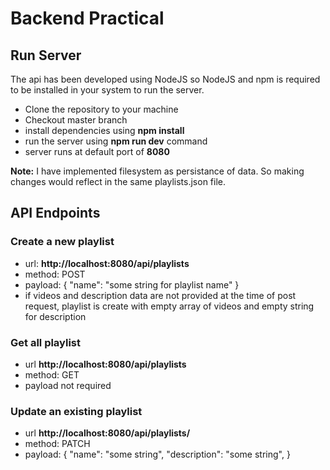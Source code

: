 # Backend Practical

## Run Server
The api has been developed using NodeJS so NodeJS and npm is required to be installed in your system to run the server.

- Clone the repository to your machine
- Checkout master branch
- install dependencies using **npm install**
- run the server using **npm run dev** command
- server runs at default port of **8080**

**Note:** I have implemented filesystem as persistance of data. So making changes would reflect in the same playlists.json file.

## API Endpoints

### Create a new playlist 
  - url: **http://localhost:8080/api/playlists**
  - method: POST
  - payload: {
                "name": "some string for playlist name"
              }
  - if videos and description data are not provided at the time of post request, playlist is create with empty array of videos and empty string for description
  
### Get all playlist
  - url **http://localhost:8080/api/playlists**
  - method: GET
  - payload not required
  
### Update an existing playlist
  - url **http://localhost:8080/api/playlists/<id>**
  - method: PATCH
  - payload: {
                "name": "some string",
                "description": "some string",
             }
              
